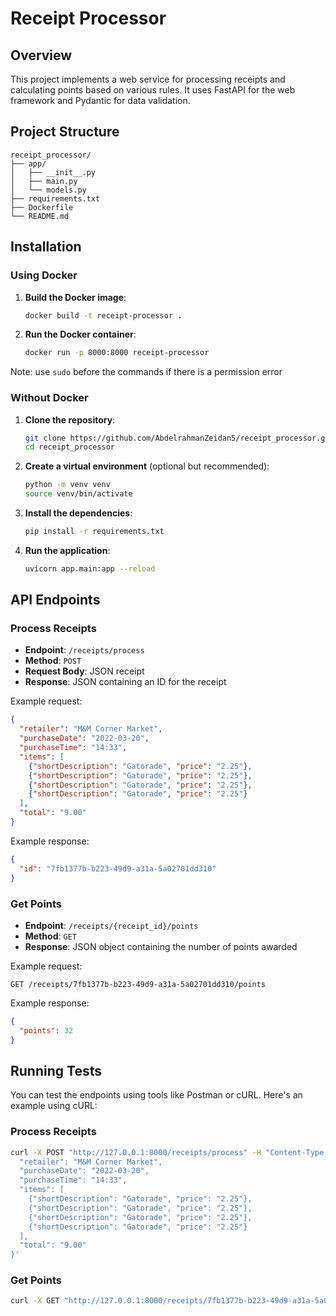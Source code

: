 
# Receipt Processor

## Overview
This project implements a web service for processing receipts and calculating points based on various rules. It uses FastAPI for the web framework and Pydantic for data validation.

## Project Structure
```
receipt_processor/
├── app/
│   ├── __init__.py
│   ├── main.py
│   └── models.py
├── requirements.txt
├── Dockerfile
└── README.md
```

## Installation

### Using Docker

1. **Build the Docker image**:
   ```sh
   docker build -t receipt-processor .
   ```

2. **Run the Docker container**:
   ```sh
   docker run -p 8000:8000 receipt-processor
   ```

Note: use `sudo` before the commands if there is a permission error

### Without Docker

1. **Clone the repository**:
   ```sh
   git clone https://github.com/AbdelrahmanZeidan5/receipt_processor.git
   cd receipt_processor
   ```

2. **Create a virtual environment** (optional but recommended):
   ```sh
   python -m venv venv
   source venv/bin/activate
   ```

3. **Install the dependencies**:
   ```sh
   pip install -r requirements.txt
   ```

4. **Run the application**:
   ```sh
   uvicorn app.main:app --reload
   ```

## API Endpoints

### Process Receipts
- **Endpoint**: `/receipts/process`
- **Method**: `POST`
- **Request Body**: JSON receipt
- **Response**: JSON containing an ID for the receipt

Example request:
```json
{
  "retailer": "M&M Corner Market",
  "purchaseDate": "2022-03-20",
  "purchaseTime": "14:33",
  "items": [
    {"shortDescription": "Gatorade", "price": "2.25"},
    {"shortDescription": "Gatorade", "price": "2.25"},
    {"shortDescription": "Gatorade", "price": "2.25"},
    {"shortDescription": "Gatorade", "price": "2.25"}
  ],
  "total": "9.00"
}
```

Example response:
```json
{
  "id": "7fb1377b-b223-49d9-a31a-5a02701dd310"
}
```

### Get Points
- **Endpoint**: `/receipts/{receipt_id}/points`
- **Method**: `GET`
- **Response**: JSON object containing the number of points awarded

Example request:
```http
GET /receipts/7fb1377b-b223-49d9-a31a-5a02701dd310/points
```

Example response:
```json
{
  "points": 32
}
```

## Running Tests
You can test the endpoints using tools like Postman or cURL. Here's an example using cURL:

### Process Receipts
```sh
curl -X POST "http://127.0.0.1:8000/receipts/process" -H "Content-Type: application/json" -d '{
  "retailer": "M&M Corner Market",
  "purchaseDate": "2022-03-20",
  "purchaseTime": "14:33",
  "items": [
    {"shortDescription": "Gatorade", "price": "2.25"},
    {"shortDescription": "Gatorade", "price": "2.25"},
    {"shortDescription": "Gatorade", "price": "2.25"},
    {"shortDescription": "Gatorade", "price": "2.25"}
  ],
  "total": "9.00"
}'
```

### Get Points
```sh
curl -X GET "http://127.0.0.1:8000/receipts/7fb1377b-b223-49d9-a31a-5a02701dd310/points"
```

